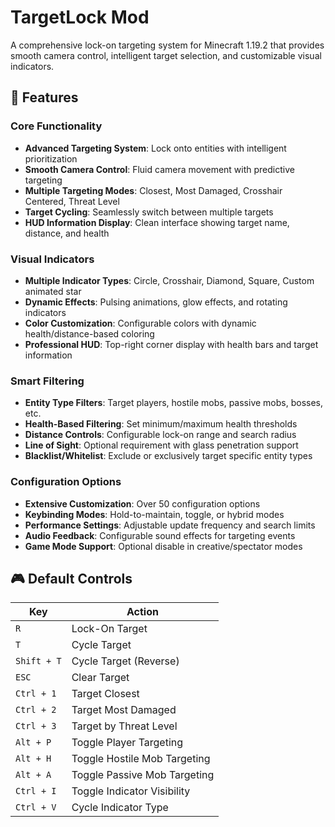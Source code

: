 # TargetLock Mod

A comprehensive lock-on targeting system for Minecraft 1.19.2 that provides smooth camera control, intelligent target selection, and customizable visual indicators.

## 🎯 Features

### Core Functionality
- **Advanced Targeting System**: Lock onto entities with intelligent prioritization
- **Smooth Camera Control**: Fluid camera movement with predictive targeting
- **Multiple Targeting Modes**: Closest, Most Damaged, Crosshair Centered, Threat Level
- **Target Cycling**: Seamlessly switch between multiple targets
- **HUD Information Display**: Clean interface showing target name, distance, and health

### Visual Indicators
- **Multiple Indicator Types**: Circle, Crosshair, Diamond, Square, Custom animated star
- **Dynamic Effects**: Pulsing animations, glow effects, and rotating indicators
- **Color Customization**: Configurable colors with dynamic health/distance-based coloring
- **Professional HUD**: Top-right corner display with health bars and target information

### Smart Filtering
- **Entity Type Filters**: Target players, hostile mobs, passive mobs, bosses, etc.
- **Health-Based Filtering**: Set minimum/maximum health thresholds
- **Distance Controls**: Configurable lock-on range and search radius
- **Line of Sight**: Optional requirement with glass penetration support
- **Blacklist/Whitelist**: Exclude or exclusively target specific entity types

### Configuration Options
- **Extensive Customization**: Over 50 configuration options
- **Keybinding Modes**: Hold-to-maintain, toggle, or hybrid modes
- **Performance Settings**: Adjustable update frequency and search limits
- **Audio Feedback**: Configurable sound effects for targeting events
- **Game Mode Support**: Optional disable in creative/spectator modes

## 🎮 Default Controls

| Key | Action |
|-----|--------|
| `R` | Lock-On Target |
| `T` | Cycle Target |
| `Shift + T` | Cycle Target (Reverse) |
| `ESC` | Clear Target |
| `Ctrl + 1` | Target Closest |
| `Ctrl + 2` | Target Most Damaged |
| `Ctrl + 3` | Target by Threat Level |
| `Alt + P` | Toggle Player Targeting |
| `Alt + H` | Toggle Hostile Mob Targeting |
| `Alt + A` | Toggle Passive Mob Targeting |
| `Ctrl + I` | Toggle Indicator Visibility |
| `Ctrl + V` | Cycle Indicator Type |
